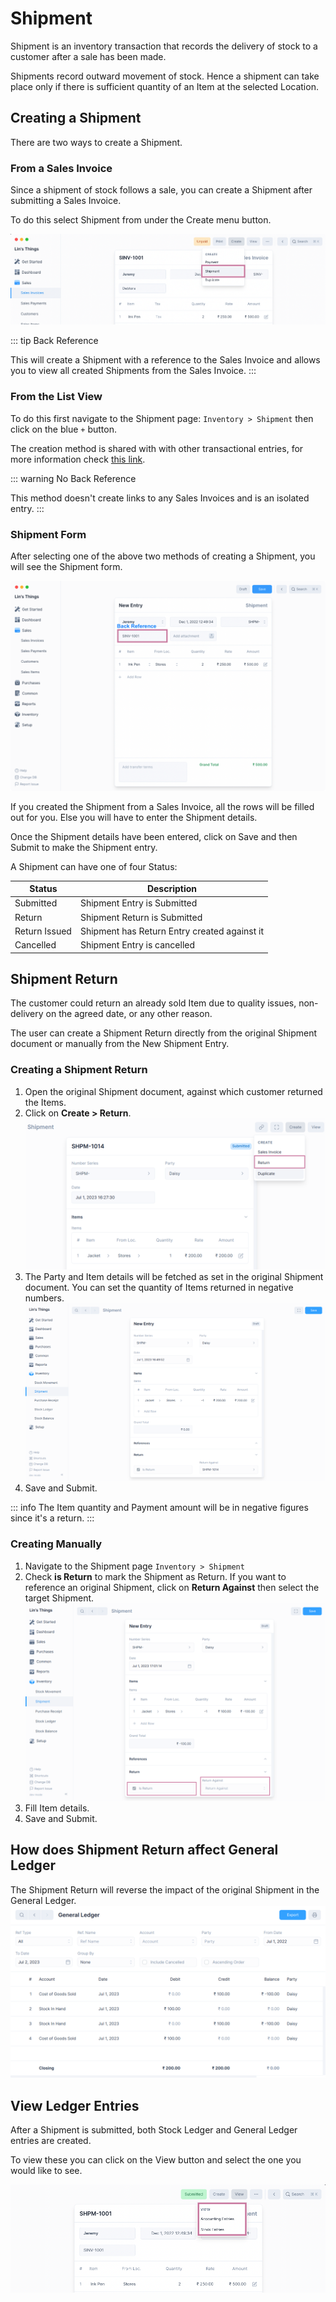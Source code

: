 # Shipment

Shipment is an inventory transaction that records the delivery of stock to a
customer after a sale has been made.

Shipments record outward movement of stock. Hence a shipment can take place only
if there is sufficient quantity of an Item at the selected Location.

## Creating a Shipment

There are two ways to create a Shipment.

### From a Sales Invoice

Since a shipment of stock follows a sale, you can create a Shipment after
submitting a Sales Invoice.

To do this select Shipment from under the Create menu button.

![Create Shipment From a Sales Invoice](./images/from-sales-invoice.png)

::: tip Back Reference

This will create a Shipment with a reference to the Sales Invoice and allows you
to view all created Shipments from the Sales Invoice.
:::

### From the List View

To do this first navigate to the Shipment page: `Inventory > Shipment` then
click on the blue `+` button.

The creation method is shared with with other transactional entries, for more
information check [this link](/transactions/transactional-entries.html#creating-an-entry).

::: warning No Back Reference

This method doesn't create links to any Sales Invoices and is an isolated entry.
:::

### Shipment Form

After selecting one of the above two methods of creating a Shipment, you will
see the Shipment form.

![Shipment Form](./images/shipment-form.png)

If you created the Shipment from a Sales Invoice, all the rows will be filled
out for you. Else you will have to enter the Shipment details.

Once the Shipment details have been entered, click on Save and then Submit to
make the Shipment entry.

A Shipment can have one of four Status:

| Status        | Description                                  |
|---------------|----------------------------------------------|
| Submitted     | Shipment Entry is Submitted                  |
| Return        | Shipment Return is Submitted                 |
| Return Issued | Shipment has Return Entry created against it |
| Cancelled     | Shipment Entry is cancelled                  |

## Shipment Return

The customer could return an already sold Item due to quality issues, non-delivery
on the agreed date, or any other reason. 

The user can create a Shipment Return directly from the original Shipment document
or manually from the New Shipment Entry.

### Creating a Shipment Return

1. Open the original Shipment document, against which customer returned the Items.
2. Click on **Create > Return**.
   ![Create Shipment Return](./images/create-shipment-return.png)
3. The Party and Item details will be fetched as set in the original Shipment document.
   You can set the quantity of Items returned in negative numbers.
   ![Shipment Return Form](./images/shipment-return-form.png)
4. Save and Submit.

::: info
The Item quantity and Payment amount will be in negative figures since it's a return.
:::

### Creating Manually

1. Navigate to the Shipment page `Inventory > Shipment`
2. Check **is Return** to mark the Shipment as Return. If you want to reference 
   an original Shipment, click on **Return Against** then select the target Shipment.
   ![Check Is Return](./images/shipment-set-is-return.png)
3. Fill Item details.
4. Save and Submit.

## How does Shipment Return affect General Ledger

The Shipment Return will reverse the impact of the original Shipment in the General Ledger.
![Shipment Return in General Ledger](./images/shipment-return-in-general-ledger.png)

## View Ledger Entries

After a Shipment is submitted, both Stock Ledger and General Ledger entries are
created.

To view these you can click on the View button and select the one you would like
to see.

![View Ledger Entries](./images/view-shipment-ledger-entries.png)